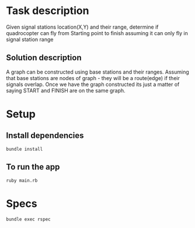 # Task description

Given signal stations location(X,Y) and their range, determine if quadrocopter can fly from Starting point to finish assuming it can only fly in signal station range

## Solution description

A graph can be constructed using base stations and their ranges. Assuming that base stations are nodes of graph - they will be a route(edge) if their signals overlap.
Once we have the graph constructed its just a matter of saying START and FINISH are on the same graph.

# Setup

## Install dependencies
`bundle install`


## To run the app
`ruby main.rb`

# Specs
`bundle exec rspec`
